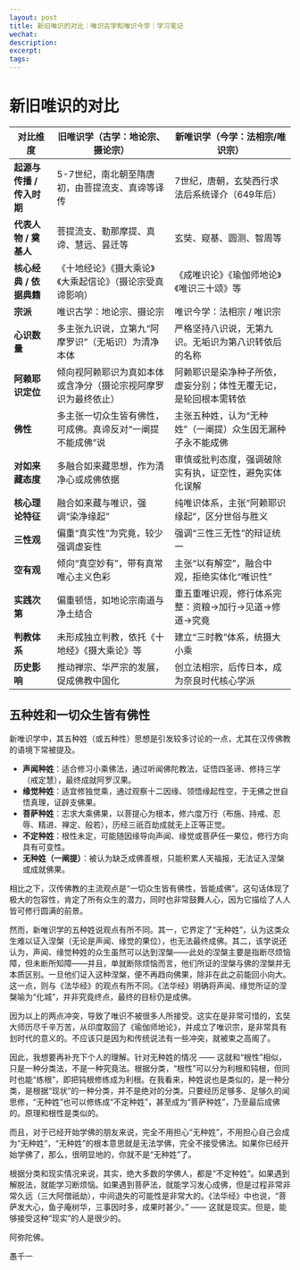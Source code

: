 ```yaml
---
layout: post
title: 新旧唯识的对比｜唯识古学和唯识今学｜学习笔记
wechat: 
description: 
excerpt: 
tags:
---
```


# 新旧唯识的对比

| **对比维度**       | **旧唯识学（古学：地论宗、摄论宗）**                          | **新唯识学（今学：法相宗/唯识宗）**                          |
|--------------------|-------------------------------------------------------------|-------------------------------------------------------------|
| **起源与传播 / 传入时期** | 5-7世纪，南北朝至隋唐初，由菩提流支、真谛等译传                          | 7世纪，唐朝，玄奘西行求法后系统译介（649年后）              |
| **代表人物 / 奠基人**   | 菩提流支、勒那摩提、真谛、慧远、昙迁等                                  | 玄奘、窥基、圆测、智周等                                      |
| **核心经典 / 依据典籍** | 《十地经论》《摄大乘论》《大乘起信论》（摄论宗受真谛影响）             | 《成唯识论》《瑜伽师地论》《唯识三十颂》等                   |
| **宗派**             | 唯识古学：地论宗、摄论宗                                       | 唯识今学：法相宗 / 唯识宗                                     |
| **心识数量**         | 多主张九识说，立第九“阿摩罗识”（无垢识）为清净本体                   | 严格坚持八识说，无第九识。无垢识为第八识转依后的名称         |
| **阿赖耶识定位**     | 倾向视阿赖耶识为真如本体或含净分（摄论宗视阿摩罗识为最终依止）          | 阿赖耶识是染净种子所依，虚妄分别；体性无覆无记，是轮回根本需转依 |
| **佛性**             | 多主张一切众生皆有佛性，可成佛。真谛反对“一阐提不能成佛”说              | 主张五种姓，认为“无种姓”（一阐提）众生因无漏种子永不能成佛   |
| **对如来藏态度**     | 多融合如来藏思想，作为清净心或成佛依据                                 | 审慎或批判态度，强调破除实有执，证空性，避免实体化误解       |
| **核心理论特征**     | 融合如来藏与唯识，强调“染净缘起”                                       | 纯唯识体系，主张“阿赖耶识缘起”，区分世俗与胜义                  |
| **三性观**           | 偏重“真实性”为究竟，较少强调虚妄性                                   | 强调“三性三无性”的辩证统一                                  |
| **空有观**           | 倾向“真空妙有”，带有真常唯心主义色彩                                 | 主张“以有解空”，融合中观，拒绝实体化“唯识性”                   |
| **实践次第**         | 偏重顿悟，如地论宗南道与净土结合                                     | 重五重唯识观，修行体系完整：资粮→加行→见道→修道→究竟         |
| **判教体系**         | 未形成独立判教，依托《十地经》《摄大乘论》等                          | 建立“三时教”体系，统摄大小乘                                  |
| **历史影响**         | 推动禅宗、华严宗的发展，促成佛教中国化                               | 创立法相宗，后传日本，成为奈良时代核心学派                     |

## 五种姓和一切众生皆有佛性

新唯识学中，其五种姓（或五种性）思想是引发较多讨论的一点，尤其在汉传佛教的语境下常被提及。

*   **声闻种姓**：适合修习小乘佛法，通过听闻佛陀教法，证悟四圣谛、修持三学（戒定慧），最终成就阿罗汉果。
*   **缘觉种姓**：适宜修独觉乘，通过观察十二因缘、领悟缘起性空，于无佛之世自悟真理，证辟支佛果。
*   **菩萨种姓**：志求大乘佛果，以菩提心为根本，修六度万行（布施、持戒、忍辱、精进、禅定、般若），历经三祇百劫成就无上正等正觉。
*   **不定种姓**：根性未定，可能随因缘导向声闻、缘觉或菩萨任一果位，修行方向具有可变性。
*   **无种姓（一阐提）**：被认为缺乏成佛善根，只能积累人天福报，无法证入涅槃或成就佛果。

相比之下，汉传佛教的主流观点是“一切众生皆有佛性，皆能成佛”。这句话体现了极大的包容性，肯定了所有众生的潜力，同时也非常鼓舞人心，因为它描绘了人人皆可修行圆满的前景。

然而，新唯识学的五种姓说观点有所不同。其一，它界定了“无种姓”，认为这类众生难以证入涅槃（无论是声闻、缘觉的果位），也无法最终成佛。其二，该学说还认为，声闻、缘觉种姓的众生虽然可以达到涅槃——此处的涅槃主要是指断尽烦恼障，但未断所知障——并且，单就断除烦恼而言，他们所证的涅槃与佛的涅槃并无本质区别。一旦他们证入这种涅槃，便不再趋向佛果，除非在此之前能回小向大。这一点，则与《法华经》的观点有所不同。《法华经》明确将声闻、缘觉所证的涅槃喻为“化城”，并非究竟终点，最终的目标仍是成佛。

因为以上的两点冲突，导致了唯识不被很多人所接受。这实在是非常可惜的，玄奘大师历尽千辛万苦，从印度取回了《瑜伽师地论》，并成立了唯识宗，是非常具有划时代的意义的。不应该只是因为和传统说法有一些冲突，就被束之高阁了。

因此，我想要再补充下个人的理解。针对无种姓的情况 —— 这就和“根性”相似，只是一种分类法，不是一种究竟法。根据分类，“根性”可以分为利根和钝根，但同时也能“练根”，即把钝根修练成为利根。在我看来，种姓说也是类似的，是一种分类，是根据“现状”的一种分类，并不是绝对的分类。只要经历足够多、足够久的闻思修，“无种姓”也可以修练成“不定种姓”，甚至成为“菩萨种姓”，乃至最后成佛的。原理和根性是类似的。

而且，对于已经开始学佛的朋友来说，完全不用担心“无种姓”，不用担心自己会成为“无种姓”，“无种姓”的根本意思就是无法学佛，完全不接受佛法。如果你已经开始学佛了，那么，很明显地的，你就不是“无种姓”了。

根据分类和现实情况来说，其实，绝大多数的学佛人，都是“不定种姓”。如果遇到解脱法，就能学习断烦恼。如果遇到菩萨法，就能学习发心成佛，但是过程非常非常久远（三大阿僧祇劫），中间退失的可能性是非常大的。《法华经》中也说，“菩萨发大心，鱼子庵树华，三事因时多，成果时甚少。” —— 这就是现实。但是，能够接受这种“现实”的人是很少的。


阿弥陀佛。

愚千一


